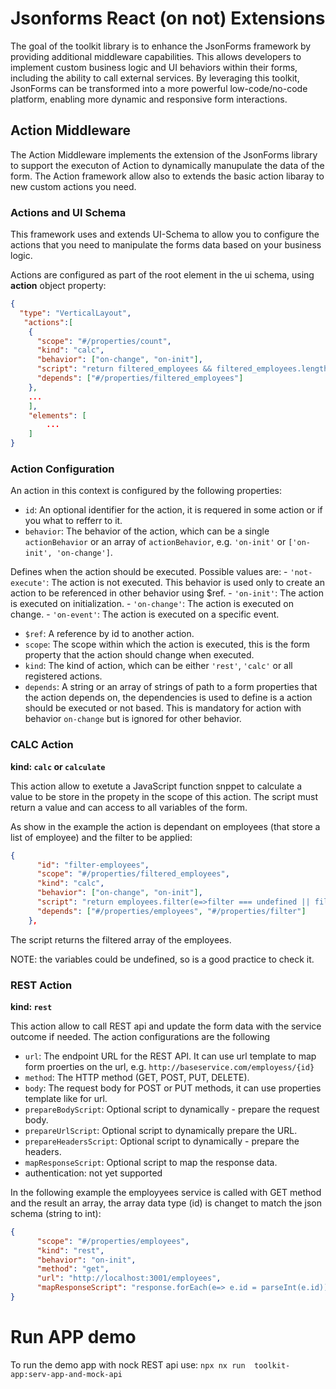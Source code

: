 # Jsonforms React (on not) Extensions
The goal of the toolkit library is to enhance the JsonForms framework by providing additional middleware capabilities. This allows developers to implement custom business logic and UI behaviors within their forms, including the ability to call external services. By leveraging this toolkit, JsonForms can be transformed into a more powerful low-code/no-code platform, enabling more dynamic and responsive form interactions.

## Action Middleware
The Action Middleware implements the extension of the JsonForms library to support the executon of Action to dynamically manupulate the data of the form.
The Action framework allow also to extends the basic action libaray to new custom actions you need.

### Actions and UI Schema
This framework uses and extends UI-Schema to allow you to configure the actions that you need to manipulate the forms data based on your business logic.

Actions are configured as part of the root element in the ui schema, using **action** object property:

``` json
{
  "type": "VerticalLayout", 
   "actions":[
    {
      "scope": "#/properties/count",
      "kind": "calc",
      "behavior": ["on-change", "on-init"],
      "script": "return filtered_employees && filtered_employees.length;",
      "depends": ["#/properties/filtered_employees"]
    },
    ...
    ],
    "elements": [
        ...
    ]
}

```
### Action Configuration

An action in this context is configured by the following properties:


- `id`: An optional identifier for the action, it is requered in some action or if you what to refferr to it.
- `behavior`: The behavior of the action, which can be a single `actionBehavior` or an array of `actionBehavior`, e.g. `'on-init'` or `['on-init', 'on-change']`.

Defines when the action should be executed. Possible values are:
    - `'not-execute'`: The action is not executed. This behavior is used only to create an action to be referenced in other behavior using $ref.
    - `'on-init'`: The action is executed on initialization.
    - `'on-change'`: The action is executed on change.
    - `'on-event'`: The action is executed on a specific event.

- `$ref`: A reference by id to another action.
- `scope`: The scope within which the action is executed, this is the form property that the action should change when executed.
- `kind`: The kind of action, which can be either `'rest'`, `'calc'` or all registered actions.
- `depends`: A string or an array of strings of path to a form properties that the action depends on, the dependencies is used to define is a action should be executed or not based. This is mandatory for action with behavior `on-change` but is ignored for other behavior.

### CALC Action

**kind: `calc` or `calculate`**

This action allow to exetute a JavaScript function snppet to calculate a value to be store in the propety in the scope of this action.
The script must return a value and can access to all variables of the form.

As show in the example the action is dependant on employees (that store a list of employee) and the filter to be applied:

```json
{
      "id": "filter-employees",
      "scope": "#/properties/filtered_employees",
      "kind": "calc",
      "behavior": ["on-change", "on-init"],
      "script": "return employees.filter(e=>filter === undefined || filter === '' || e.name?.includes(filter) || e.surname?.includes(filter));",
      "depends": ["#/properties/employees", "#/properties/filter"]
    },
```
 The script returns the filtered array of the employees.
 
 NOTE: the variables could be undefined, so is a good practice to check it.

### REST Action

**kind: `rest`**

This action allow to call REST api and update the form data with the service outcome if needed.
The action configurations are the following

- `url`: The endpoint URL for the REST API. It can use url template to map form proerties on the url, e.g. `http://baseservice.com/employess/{id}`
- `method`: The HTTP method (GET, POST, PUT, DELETE).
- `body`: The request body for POST or PUT methods, it can use properties template like for url.
- `prepareBodyScript`: Optional script to dynamically - prepare the request body.
- `prepareUrlScript`: Optional script to dynamically prepare the URL.
- `prepareHeadersScript`: Optional script to dynamically - prepare the headers.
- `mapResponseScript`: Optional script to map the response data.
- authentication: not yet supported

In the following example the employyees service is called with GET method and the result an array, the array data type (id) is changet to match the json schema (string to int):

```json
{
      "scope": "#/properties/employees",
      "kind": "rest",
      "behavior": "on-init",
      "method": "get",
      "url": "http://localhost:3001/employees",
      "mapResponseScript": "response.forEach(e=> e.id = parseInt(e.id)); return response;"
}
```





# Run APP demo

To run the demo app with nock REST api use: 
`npx nx run  toolkit-app:serv-app-and-mock-api`
